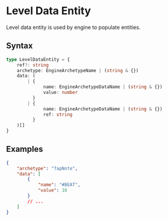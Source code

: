 # Level Data Entity

Level data entity is used by engine to populate entities.

## Syntax

```ts
type LevelDataEntity = {
    ref?: string
    archetype: EngineArchetypeName | (string & {})
    data: (
        | {
              name: EngineArchetypeDataName | (string & {})
              value: number
          }
        | {
              name: EngineArchetypeDataName | (string & {})
              ref: string
          }
    )[]
}
```

## Examples

```json
{
    "archetype": "TapNote",
    "data": [
        {
            "name": "#BEAT",
            "value": 10
        }
        // ...
    ]
}
```
